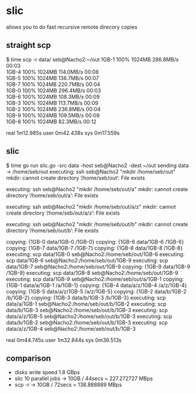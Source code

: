 # slic
allows you to do fast recursive remote direcory copies

## straight scp
$ time scp -r data/ seb@Nacho2:~/out
1GB-1                                                                                                                                                                     100% 1024MB 286.8MB/s   00:03    
1GB-4                                                                                                                                                                     100% 1024MB 114.0MB/s   00:08    
1GB-5                                                                                                                                                                     100% 1024MB 136.7MB/s   00:07    
1GB-7                                                                                                                                                                     100% 1024MB 220.7MB/s   00:04    
1GB-0                                                                                                                                                                     100% 1024MB 296.4MB/s   00:03    
1GB-6                                                                                                                                                                     100% 1024MB 108.3MB/s   00:09    
1GB-3                                                                                                                                                                     100% 1024MB 113.7MB/s   00:09    
1GB-2                                                                                                                                                                     100% 1024MB 236.8MB/s   00:04    
1GB-9                                                                                                                                                                     100% 1024MB 109.5MB/s   00:09    
1GB-8                                                                                                                                                                     100% 1024MB  82.3MB/s   00:12    

real	1m12.985s
user	0m42.438s
sys	0m17.559s

## slic
$ time go run slic.go -src data -host seb@Nacho2 -dest ~/out
sending data -> /home/seb/out
executing: ssh seb@Nacho2 "mkdir /home/seb/out"
mkdir: cannot create directory ‘/home/seb/out’: File exists

executing: ssh seb@Nacho2 "mkdir /home/seb/out/a"
mkdir: cannot create directory ‘/home/seb/out/a’: File exists

executing: ssh seb@Nacho2 "mkdir /home/seb/out/a/z"
mkdir: cannot create directory ‘/home/seb/out/a/z’: File exists

executing: ssh seb@Nacho2 "mkdir /home/seb/out/b"
mkdir: cannot create directory ‘/home/seb/out/b’: File exists

copying: {1GB-0 data/1GB-0 /1GB-0}
copying: {1GB-6 data/1GB-6 /1GB-6}
copying: {1GB-7 data/1GB-7 /1GB-7}
copying: {1GB-8 data/1GB-8 /1GB-8}
executing: scp data/1GB-0 seb@Nacho2:/home/seb/out/1GB-6
executing: scp data/1GB-6 seb@Nacho2:/home/seb/out/1GB-9
executing: scp data/1GB-7 seb@Nacho2:/home/seb/out/1GB-9
copying: {1GB-9 data/1GB-9 /1GB-9}
executing: scp data/1GB-8 seb@Nacho2:/home/seb/out/1GB-9
executing: scp data/1GB-9 seb@Nacho2:/home/seb/out/a/1GB-1
copying: {1GB-1 data/a/1GB-1 /a/1GB-1}
copying: {1GB-4 data/a/z/1GB-4 /a/z/1GB-4}
copying: {1GB-5 data/a/z/1GB-5 /a/z/1GB-5}
copying: {1GB-2 data/b/1GB-2 /b/1GB-2}
copying: {1GB-3 data/b/1GB-3 /b/1GB-3}
executing: scp data/a/1GB-1 seb@Nacho2:/home/seb/out/b/1GB-2
executing: scp data/b/1GB-3 seb@Nacho2:/home/seb/out/b/1GB-3
executing: scp data/a/z/1GB-5 seb@Nacho2:/home/seb/out/b/1GB-3
executing: scp data/b/1GB-2 seb@Nacho2:/home/seb/out/b/1GB-3
executing: scp data/a/z/1GB-4 seb@Nacho2:/home/seb/out/b/1GB-3

real	0m44.745s
user	1m32.844s
sys	0m36.513s

## comparison
* disks write speed 1.8 GBps
* slic 10 parallel jobs -> 10GB / 44secs = 227.272727 MBps
* scp -r -> 10GB / 72secs = 138.888889 MBps